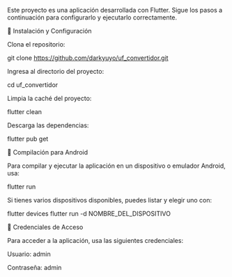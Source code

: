 Este proyecto es una aplicación desarrollada con Flutter. Sigue los pasos a continuación para configurarlo y ejecutarlo correctamente.

🚀 Instalación y Configuración

Clona el repositorio:

  git clone https://github.com/darkyuyo/uf_convertidor.git

Ingresa al directorio del proyecto:

  cd uf_convertidor

Limpia la caché del proyecto:

  flutter clean

Descarga las dependencias:

  flutter pub get

📲 Compilación para Android

Para compilar y ejecutar la aplicación en un dispositivo o emulador Android, usa:

  flutter run

Si tienes varios dispositivos disponibles, puedes listar y elegir uno con:

  flutter devices
  flutter run -d NOMBRE_DEL_DISPOSITIVO

🔑 Credenciales de Acceso

Para acceder a la aplicación, usa las siguientes credenciales:

  Usuario: admin

  Contraseña: admin
